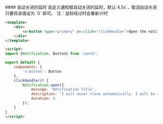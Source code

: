 <text lang="cn">
#### 自动关闭的延时
自定义通知框自动关闭的延时，默认`4.5s`，取消自动关闭只要将该值设为 `0` 即可。`注：鼠标经过时会重新计时`
</text>

```html
<template>
    <div>
        <s-button type="primary" on-click="clickHandler">Open the notification box</s-button>
    </div>
</template>

<script>
import {Notification, Button} from 'santd';

export default {
    components: {
        's-button': Button
    },
    clickHandler() {
        Notification.open({
            message: 'Notification Title',
            description: 'I will never close automatically. I will be close manually. I will never close automatically.',
            duration: 0
        });
    }
}
</script>
```
